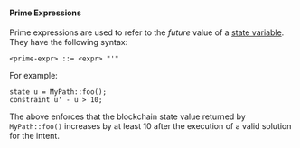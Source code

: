 #### Prime Expressions

Prime expressions are used to refer to the _future_ value of a [state variable](../../items/states.md). They have the following syntax:

```bnf
<prime-expr> ::= <expr> "'"
```

For example:

```pint
state u = MyPath::foo();
constraint u' - u > 10;
```

The above enforces that the blockchain state value returned by `MyPath::foo()` increases by at least 10 after the execution of a valid solution for the intent.
